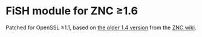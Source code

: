 # FiSH module for ZNC ≥1.6

Patched for OpenSSL ≥1.1, based on [the older 1.4 version](https://pastebin.com/K8zvJ89v) from the [ZNC wiki](https://wiki.znc.in/Fish).
